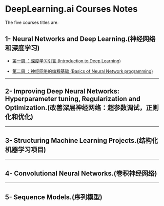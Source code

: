 # DeepLearning.ai Courses Notes

The five courses titles are:

## 1- Neural Networks and Deep Learning.(神经网络和深度学习)

- [第一周 ：深度学习引言 (Introduction to Deep Learning)](第一周.md)

- [第二周 ：神经网络的编程基础 (Basics of Neural Network programming)](第二周.md)
---

## 2- Improving Deep Neural Networks: Hyperparameter tuning, Regularization and Optimization.(改善深层神经网络：超参数调试，正则化和优化)

---

## 3- Structuring Machine Learning Projects.(结构化机器学习项目)

---

## 4- Convolutional Neural Networks.(卷积神经网络)

---

## 5- Sequence Models.(序列模型)
